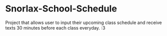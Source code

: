 # Snorlax-School-Schedule
Project that allows user to input their upcoming class schedule and receive texts 30 minutes before each class everyday. :3
